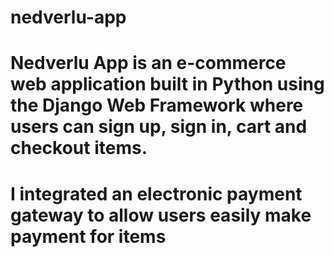 # nedverlu-app

# Nedverlu App is an e-commerce web application built in Python using the Django Web Framework where users can sign up, sign in, cart and checkout items.

# I integrated an electronic payment gateway to allow users easily make payment for items
